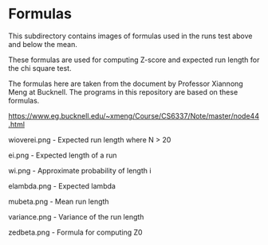 # Formulas

This subdirectory contains images of formulas used in the runs
test above and below the mean.

These formulas are used for computing Z-score and expected run
length for the chi square test.

The formulas here are taken from the document by Professor Xiannong
Meng at Bucknell.  The programs in this repository are based on
these formulas.

https://www.eg.bucknell.edu/~xmeng/Course/CS6337/Note/master/node44.html

wioverei.png - Expected run length where N > 20

ei.png - Expected length of a run

wi.png - Approximate probability of length i 

elambda.png - Expected lambda

mubeta.png - Mean run length

variance.png - Variance of the run length

zedbeta.png - Formula for computing Z0

